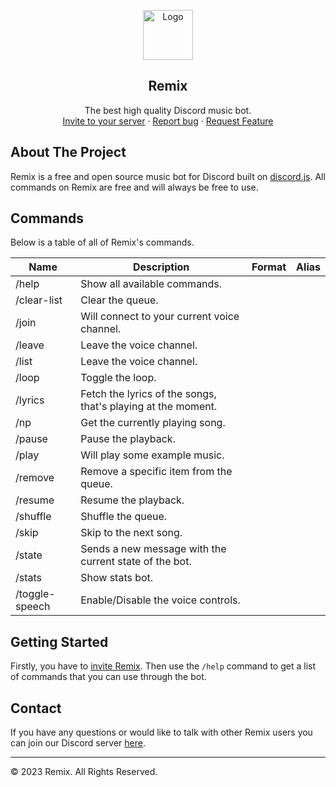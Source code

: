 <p align="center">
    <a href="https://github.com/remix-bot">
      <img src="https://i.imgur.com/J1Hhi5d.png" alt="Logo" width="80" height="80">
    </a>
    <h2 align="center">Remix</h2>
    <p align="center">
    The best high quality Discord music bot.
    <br>
    <a href="https://discord.com/oauth2/authorize?client_id=808897601582923806&permissions=2184236096&scope=applications.commands%20bot">Invite to your server</a>
      ·
    <a href="https://discord.gg/3YABbWRP7z">Report bug</a>
      ·
    <a href="https://discord.gg/3YABbWRP7z"> Request Feature</a>
  </p>
</p>

## About The Project

Remix is a free and open source music bot for Discord built on [discord.js](https://github.com/discordjs/discord.js). All commands on Remix are free and will always be free to use.


## Commands  

Below is a table of all of Remix's commands.

|Name|Description|Format|Alias|
|---|---|---|---|
/help | Show all available commands.
/clear-list | Clear the queue.
/join  | Will connect to your current voice channel.
/leave  | Leave the voice channel.
/list | Leave the voice channel.
/loop | Toggle the loop.
/lyrics  | Fetch the lyrics of the songs, that's playing at the moment.
/np | Get the currently playing song.
/pause | Pause the playback.
/play  | Will play some example music.
/remove  | Remove a specific item from the queue.
/resume | Resume the playback.
/shuffle | Shuffle the queue.
/skip  | Skip to the next song.
/state | Sends a new message with the current state of the bot.
/stats | Show stats bot.
/toggle-speech | Enable/Disable the voice controls.

## Getting Started

Firstly, you have to [invite Remix](https://discord.com/oauth2/authorize?client_id=808897601582923806&permissions=2184236096&scope=applications.commands%20bot). Then use the `/help` command to get a list of commands that you can use through the bot.

<!-- TODO: more extensive tutorial -->

## Contact

If you have any questions or would like to talk with other Remix users you can join our Discord server <a href="https://discord.gg/3YABbWRP7z">here</a>.

---

&copy; 2023 Remix. All Rights Reserved.
